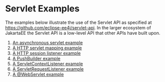 # Servlet Examples

The examples below illustrate the use of the Servlet API as specified at
https://github.com/eclipse-ee4j/servlet-api. In the larger ecosystem  of 
JakartaEE the Servlet API is a low-level API that other APIs have built
upon.

1. [An asynchronous servlet example](asyncServlet/README.md)
2. [A HTTP servlet mapping example](httpServletMapping/README.md)
3. [A HTTP session listener example](httpSessionListener/README.md)
4. [A PushBuilder example](pushBuilder/README.md)
5. [A ServletContextListener example](servletContextListener/README.md)
6. [A ServletRequestListener example](servletRequestListener/README.md)
7. [A @WebServlet example](webServlet/README.md)

